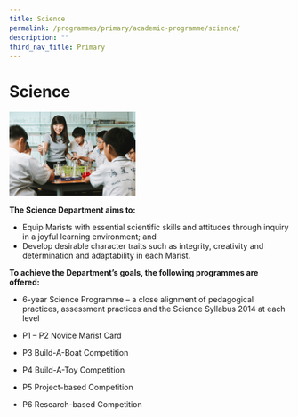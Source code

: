 ```yaml
---
title: Science
permalink: /programmes/primary/academic-programme/science/
description: ""
third_nav_title: Primary
---
```

# Science


<img src="/images/Academic%20Programme/Primary/science_v3.png"  
     style="width:45%">


**The Science Department aims to:**

*   Equip Marists with essential scientific skills and attitudes through inquiry in a joyful learning environment; and
*   Develop desirable character traits such as integrity, creativity and determination and adaptability in each Marist.

  

**To achieve the Department’s goals, the following programmes are offered:**

*   6-year Science Programme – a close alignment of pedagogical practices, assessment practices and the Science Syllabus 2014 at each level  
    
*   P1 – P2 Novice Marist Card  
    
*   P3 Build-A-Boat Competition  
    
*   P4 Build-A-Toy Competition  
    
*   P5 Project-based Competition  
    
*   P6 Research-based Competition